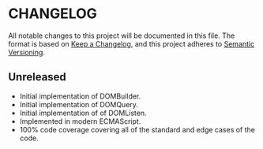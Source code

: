 # CHANGELOG

All notable changes to this project will be documented in this file. The format is based on [Keep a Changelog](https://keepachangelog.com/en/1.0.0/), and this project adheres to [Semantic Versioning](https://semver.org/spec/v2.0.0.html).

## Unreleased

* Initial implementation of DOMBuilder.
* Initial implementation of DOMQuery.
* Initial implementation of of DOMListen.
* Implemented in modern ECMAScript.
* 100% code coverage covering all of the standard and edge cases of the code.
